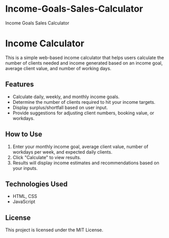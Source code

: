 # Income-Goals-Sales-Calculator
Income Goals Sales Calculator

# Income Calculator

This is a simple web-based income calculator that helps users calculate the number of clients needed and income generated based on an income goal, average client value, and number of working days.

## Features
- Calculate daily, weekly, and monthly income goals.
- Determine the number of clients required to hit your income targets.
- Display surplus/shortfall based on user input.
- Provide suggestions for adjusting client numbers, booking value, or workdays.

## How to Use
1. Enter your monthly income goal, average client value, number of workdays per week, and expected daily clients.
2. Click "Calculate" to view results.
3. Results will display income estimates and recommendations based on your inputs.

## Technologies Used
- HTML, CSS
- JavaScript

## License
This project is licensed under the MIT License.
